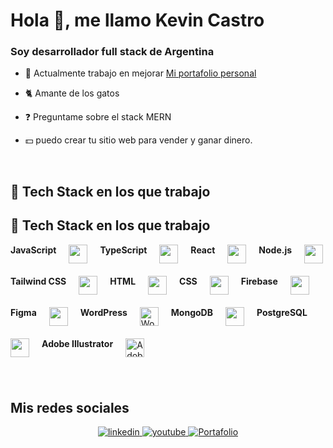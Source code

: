 # Hola 👋, me llamo Kevin Castro

### Soy desarrollador full stack de Argentina
  

- 🔭 Actualmente trabajo en mejorar [Mi portafolio personal](https://portafolio3-95zh.vercel.app/)  
  

- 🐈 Amante de los gatos
  

- ❓ Preguntame sobre el stack MERN   
  

- 💵 puedo crear tu sitio web para vender y ganar dinero.  
  

<br/>  


##  🚀 Tech Stack en los que trabajo
## 🚀 Tech Stack en los que trabajo

<div style="display: flex; flex-wrap: wrap; gap: 20px; widht: 1200px">
    <strong >JavaScript</strong>
    <img src="https://cdn.jsdelivr.net/gh/devicons/devicon/icons/javascript/javascript-original.svg" height="30" />
     <strong>TypeScript</strong>
    <img src="https://cdn.jsdelivr.net/gh/devicons/devicon/icons/typescript/typescript-original.svg" height="30" />
     <strong>React</strong>
    <img src="https://cdn.jsdelivr.net/gh/devicons/devicon/icons/react/react-original.svg" height="30" />
     <strong>Node.js</strong>
    <img src="https://cdn.jsdelivr.net/gh/devicons/devicon/icons/nodejs/nodejs-original.svg" height="30" />
     <strong>Tailwind CSS</strong>
    <img src="https://www.vectorlogo.zone/logos/tailwindcss/tailwindcss-icon.svg" height="30" />
      <strong>HTML</strong>
    <img src="https://cdn.jsdelivr.net/gh/devicons/devicon/icons/html5/html5-original.svg" height="30" />
     <strong>CSS</strong>
    <img src="https://cdn.jsdelivr.net/gh/devicons/devicon/icons/css3/css3-original.svg" height="30" />
     <strong>Firebase</strong>
    <img src="https://cdn.jsdelivr.net/gh/devicons/devicon/icons/firebase/firebase-plain.svg" height="30" />
   <strong>Figma</strong>
    <img src="https://cdn.jsdelivr.net/gh/devicons/devicon/icons/figma/figma-original.svg" height="30" />
     <strong>WordPress</strong>
    <img src="https://cdn.jsdelivr.net/gh/devicons/devicon/icons/wordpress/wordpress-plain.svg" height="30" alt="WordPress azul" />
    <strong>MongoDB</strong>
   <img src="https://cdn.jsdelivr.net/gh/devicons/devicon/icons/mongodb/mongodb-original.svg" height="30" />
   <strong>PostgreSQL</strong>
   <img src="https://cdn.jsdelivr.net/gh/devicons/devicon/icons/postgresql/postgresql-original.svg" height="30" />
   <strong>Adobe Illustrator</strong>
  <img src="https://upload.wikimedia.org/wikipedia/commons/f/fb/Adobe_Illustrator_CC_icon.svg" height="30" alt="Adobe Illustrator" />



</div>




###

<br/>  


## Mis redes sociales   
<div align="center">
<a href="https://www.linkedin.com/in/kevin-castro-b12357214/" target="_blank">
<img src=https://img.shields.io/badge/linkedin-%231E77B5.svg?&style=for-the-badge&logo=linkedin&logoColor=white alt=linkedin style="margin-bottom: 5px;" />
</a>
<a href="https://www.youtube.com/@practicandoprogramacion2022" target="_blank">
<img src=https://img.shields.io/badge/youtube-%23EE4831.svg?&style=for-the-badge&logo=youtube&logoColor=white alt=youtube style="margin-bottom: 5px;" />
</a>
<a href="https://portafolio3-95zh.vercel.app/" target="_blank">
<img src="https://img.shields.io/badge/Portafolio-%2324292e.svg?&style=for-the-badge&logo=portfolio&logoColor=white" alt="Portafolio" style="margin-bottom: 5px;" />
</a>  
</div>  
  

<br/>  
